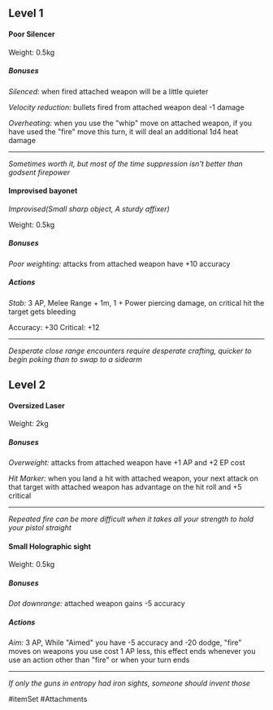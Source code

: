 ## Level 1

#### Poor Silencer

Weight: 0.5kg

##### Bonuses

*Silenced:* when fired attached weapon will be a little quieter

*Velocity reduction:* bullets fired from attached weapon deal -1 damage

*Overheating:* when you use the "whip" move on attached weapon, if you have used the "fire" move this turn, it will deal an additional 1d4 heat damage

---
*Sometimes worth it, but most of the time suppression isn't better than godsent firepower*

#### Improvised bayonet
*Improvised(Small sharp object, A sturdy affixer)*

Weight: 0.5kg

##### Bonuses

*Poor weighting:* attacks from attached weapon have +10 accuracy

##### Actions

*Stab:* 3 AP, Melee Range + 1m, 1 + Power piercing damage, on critical hit the target gets bleeding

Accuracy: +30
Critical: +12

---
*Desperate close range encounters require desperate crafting, quicker to begin poking than to swap to a sidearm*

## Level 2
#### Oversized Laser

Weight: 2kg

##### Bonuses

*Overweight:* attacks from attached weapon have +1 AP and +2 EP cost

*Hit Marker:* when you land a hit with attached weapon, your next attack on that target with attached weapon has advantage on the hit roll and +5 critical

---
*Repeated fire can be more difficult when it takes all your strength to hold your pistol straight*
#### Small Holographic sight

Weight: 0.5kg

##### Bonuses

*Dot downrange:* attached weapon gains -5 accuracy

##### Actions

*Aim:* 3 AP, While "Aimed" you have -5 accuracy and -20 dodge, "fire" moves on weapons you use cost 1 AP less, this effect ends whenever you use an action other than "fire" or when your turn ends

---
*If only the guns in entropy had iron sights, someone should invent those*


#itemSet #Attachments